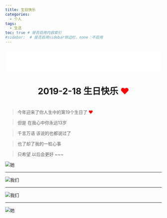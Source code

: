 ```yaml
---
title: 生日快乐
categories:
  - 个人
tags:
  - 生活
toc: true # 是否启用内容索引
#sidebar:  # 是否启用sidebar侧边栏，none：不启用
---
```


<iframe frameborder="no" border="0" marginwidth="0" marginheight="0" width=100% height=76 src="//music.163.com/outchain/player?type=2&id=1340175443&auto=1&height=66"></iframe>



<center><h1>2019-2-18 生日快乐 <span style="color:red">❤</span> <h1></center>


> 今年迎来了你人生中的第19个生日了 <span style="color:red">❤</span>



> 但是 在我心中你永远13岁



> 千言万语 该说的也都说过了 



> 也了却了我的一桩心事



> 只希望 以后会更好 ~~~



![她](./images/4.jpg "4")


----------


![我们](./images/5.jpg "5")


----------


![我们](./images/3.jpg "3")


----------


![她](./images/2.jpg "2")